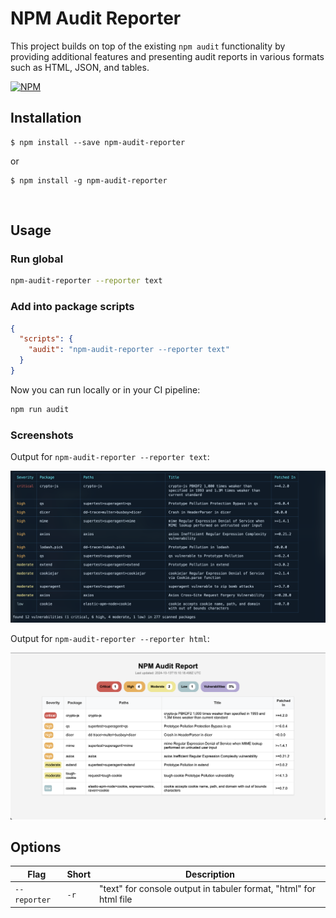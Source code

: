 # NPM Audit Reporter

This project builds on top of the existing `npm audit` functionality by providing additional features and presenting audit reports in various formats such as HTML, JSON, and tables.

[![NPM](https://nodei.co/npm/npm-audit-reporter.png)](https://www.npmjs.com/package/npm-audit-reporter)

## Installation

    $ npm install --save npm-audit-reporter

or

    $ npm install -g npm-audit-reporter

<br />

## Usage

### Run global

```bash
npm-audit-reporter --reporter text
```

### Add into package scripts

```JSON
{
  "scripts": {
    "audit": "npm-audit-reporter --reporter text"
  }
}
```

Now you can run locally or in your CI pipeline:

```bash
npm run audit
```

### Screenshots

Output for `npm-audit-reporter --reporter text`:

<img src="./README/text.png" alt="Text audit report in tabular format" />

Output for `npm-audit-reporter --reporter html`:

<img src="./README/html.png" alt="HTML audit report" />
<br />

## Options

| Flag         | Short | Description                                                       |
| ------------ | ----- | ----------------------------------------------------------------- |
| `--reporter` | `-r`  | "text" for console output in tabuler format, "html" for html file |
